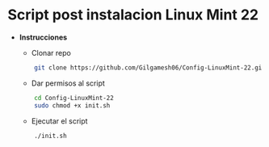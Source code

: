 # Script post instalacion Linux Mint 22

* **Instrucciones**

    * Clonar repo

    ```bash
        git clone https://github.com/Gilgamesh06/Config-LinuxMint-22.git
    ```

    * Dar permisos al script

    ```bash
        cd Config-LinuxMint-22
        sudo chmod +x init.sh 
    ```
    * Ejecutar el script

    ```bash
        ./init.sh
    ```

